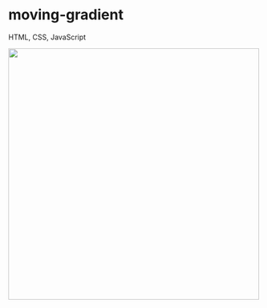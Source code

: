# moving-gradient


HTML, CSS, JavaScript

<img src="https://media.giphy.com/media/QFuDFY3ZfEOWK8coe0/giphy.gif"  width="500"/>


